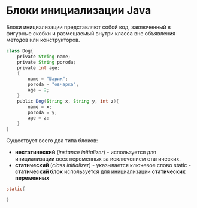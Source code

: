 # Блоки инициализации Java
Блоки инициализации представляют собой код, заключенный в фигурные скобки и размещаемый внутри класса вне объявления методов или конструкторов.
```java
class Dog{
    private String name;
    private String poroda;
    private int age;
    {
        name = "Шарик";
        poroda = "овчарка";
        age = 2;
    }
    public Dog(String x, String y, int z){
        name = x;
        poroda = y;
        age = z;
    }
}
```

Существует всего два типа блоков:
-   **нестатический** (_instance initializer_) - используется для инициализации всех переменных за исключением статических.
-   **статический** (_class initializer_) - указывается ключевое слово static - **статический блок** используется для инициализации **статических переменных**
```java
static{

}
```